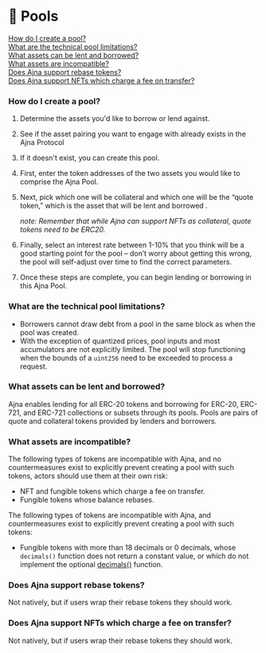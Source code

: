 # 🌊 Pools

[How do I create a pool?](pools.md#how-do-i-create-a-pool)\
[What are the technical pool limitations?](pools.md#what-are-the-technical-pool-limitations)\
[What assets can be lent and borrowed?](pools.md#what-assets-can-be-lent-and-borrowed)\
[What assets are incompatible?](pools.md#what-assets-are-incompatible)\
[Does Ajna support rebase tokens?](pools.md#does-ajna-support-rebase-tokens)\
[Does Ajna support NFTs which charge a fee on transfer?](pools.md#does-ajna-support-nfts-which-charge-a-fee-on-transfer)

### How do I create a pool?

1. Determine the assets you'd like to borrow or lend against.
2. See if the asset pairing you want to engage with already exists in the Ajna Protocol
3. If it doesn't exist, you can create this pool.
4. First, enter the token addresses of the two assets you would like to comprise the Ajna Pool.
5.  Next, pick which one will be collateral and which one will be the “quote token,” which is the asset that will be lent and borrowed .

    _note: Remember that while Ajna can support NFTs as collateral, quote tokens need to be ERC20._
6. Finally, select an interest rate between 1-10% that you think will be a good starting point for the pool – don’t worry about getting this wrong, the pool will self-adjust over time to find the correct parameters.
7. Once these steps are complete, you can begin lending or borrowing in this Ajna Pool.

### What are the technical pool limitations?

* Borrowers cannot draw debt from a pool in the same block as when the pool was created.
* With the exception of quantized prices, pool inputs and most accumulators are not explicitly limited. The pool will stop functioning when the bounds of a `uint256` need to be exceeded to process a request.

### What assets can be lent and borrowed?

Ajna enables lending for all ERC-20 tokens and borrowing for ERC-20, ERC-721, and ERC-721 collections or subsets through its pools. Pools are pairs of quote and collateral tokens provided by lenders and borrowers.

### What assets are incompatible?

The following types of tokens are incompatible with Ajna, and no countermeasures exist to explicitly prevent creating a pool with such tokens, actors should use them at their own risk:

* NFT and fungible tokens which charge a fee on transfer.
* Fungible tokens whose balance rebases.

The following types of tokens are incompatible with Ajna, and countermeasures exist to explicitly prevent creating a pool with such tokens:

* Fungible tokens with more than 18 decimals or 0 decimals, whose `decimals()` function does not return a constant value, or which do not implement the optional [decimals()](https://eips.ethereum.org/EIPS/eip-20#decimals) function.

### Does Ajna support rebase tokens?

Not natively, but if users wrap their rebase tokens they should work.

### Does Ajna support NFTs which charge a fee on transfer?

Not natively, but if users wrap their rebase tokens they should work.
